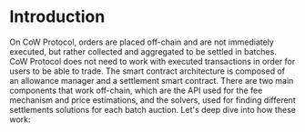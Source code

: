 # Introduction

On CoW Protocol, orders are placed off-chain and are not immediately executed, but rather collected and aggregated to be settled in batches. CoW Protocol does not need to work with executed transactions in order for users to be able to trade. The smart contract architecture is composed of an allowance manager and a settlement smart contract. There are two main components that work off-chain, which are the API used for the fee mechanism and price estimations, and the solvers, used for finding different settlements solutions for each batch auction. Let's deep dive into how these work:
